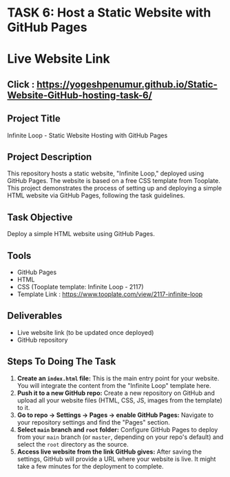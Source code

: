 # TASK 6: Host a Static Website with GitHub Pages

# Live Website Link
## Click : https://yogeshpenumur.github.io/Static-Website-GitHub-hosting-task-6/

## Project Title
Infinite Loop - Static Website Hosting with GitHub Pages

## Project Description
This repository hosts a static website, "Infinite Loop," deployed using GitHub Pages. The website is based on a free CSS template from Tooplate. This project demonstrates the process of setting up and deploying a simple HTML website via GitHub Pages, following the task guidelines.

## Task Objective
Deploy a simple HTML website using GitHub Pages.

## Tools
* GitHub Pages
* HTML
* CSS (Tooplate template: Infinite Loop - 2117)
* Template Link : https://www.tooplate.com/view/2117-infinite-loop
  

## Deliverables
* Live website link (to be updated once deployed)
* GitHub repository

## Steps To Doing The Task

1.  **Create an `index.html` file:** This is the main entry point for your website. You will integrate the content from the "Infinite Loop" template here.
2.  **Push it to a new GitHub repo:** Create a new repository on GitHub and upload all your website files (HTML, CSS, JS, images from the template) to it.
3.  **Go to repo → Settings → Pages → enable GitHub Pages:** Navigate to your repository settings and find the "Pages" section.
4.  **Select `main` branch and `root` folder:** Configure GitHub Pages to deploy from your `main` branch (or `master`, depending on your repo's default) and select the `root` directory as the source.
5.  **Access live website from the link GitHub gives:** After saving the settings, GitHub will provide a URL where your website is live. It might take a few minutes for the deployment to complete.


